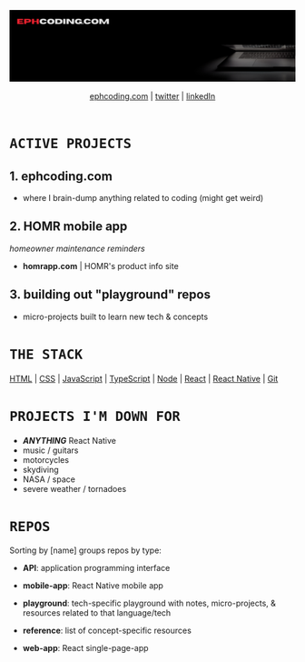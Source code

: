 ![ephcoding banner](./assets/gh-profile__ephcoding.png)

<div align='center'>
  <a href='https://www.ephcoding.com'>ephcoding.com</a> |
  <a href='https://twitter.com/ephcoding'>twitter</a> |
    <a href='https://linkedin.com/in/ephraimjsmith'>linkedIn</a>
</div>

<!-- #region READ BEFORE READING -->
<br>

# **`ACTIVE PROJECTS`**

## **1. ephcoding.com**

- where I brain-dump anything related to coding (might get weird)

## **2. HOMR mobile app**

_homeowner maintenance reminders_

- **homrapp.com** | HOMR's product info site

## **3. building out "playground" repos**

- micro-projects built to learn new tech & concepts

# **`THE STACK`**

[HTML]() | [CSS]() | [JavaScript](https://javascript.info/) | [TypeScript]() | [Node](https://nodejs.org/en/docs/) | [React](https://reactjs.org/) | [React Native](reactnative.dev) | [Git](https://git-scm.com/)

# **`PROJECTS I'M DOWN FOR`**

- **_ANYTHING_** React Native
- music / guitars
- motorcycles
- skydiving
- NASA / space
- severe weather / tornadoes

# **`REPOS`**

Sorting by [name] groups repos by type:

- **API**: application programming interface

- **mobile-app**: React Native mobile app

- **playground**: tech-specific playground with notes, micro-projects, & resources related to that language/tech

- **reference**: list of concept-specific resources

- **web-app**: React single-page-app
